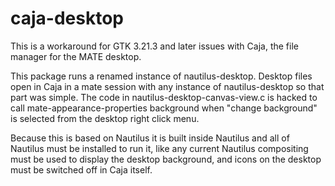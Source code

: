 # caja-desktop
This is a workaround for GTK 3.21.3 and later issues with Caja, the file manager for the MATE desktop.

This package runs a renamed instance of nautilus-desktop. Desktop files open in Caja in a mate session with any instance of nautilus-desktop so that part was simple. The code in nautilus-desktop-canvas-view.c is hacked to call mate-appearance-properties background when "change background" is selected from the desktop right click menu.

Because this is based on Nautilus it is built inside Nautilus and all of Nautilus must be installed to run it, like any current Nautilus compositing must be used to display the desktop background, and icons on the desktop must be switched off in Caja itself.
